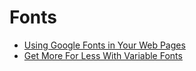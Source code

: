 # Fonts

- [Using Google Fonts in Your Web Pages](https://alligator.io/css/using-google-fonts/)
- [Get More For Less With Variable Fonts](https://cloudfour.com/thinks/get-more-for-less-with-variable-fonts/)
